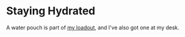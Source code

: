 # Staying Hydrated

A water pouch is part of [my loadout][], and I've also got one at my desk.

[My loadout]: d9cb40c4-b0c0-49c4-94cc-5033dd9316f7.md
